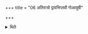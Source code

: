 +++
title = "06 अतिरात्रो द्वावभिप्लवौ गोआयुषी"

+++

<details><summary>थिते</summary>

अतिरात्रो द्वावभिप्लवौ गोआयुषी द्वावभिप्लवावभिजिद्विश्वजिच्चातिरात्रावेकोऽभिप्लवः सर्वस्तोमो नवसप्तदशाश्चातिरात्रौ द्वादशाहस्य दशाहानि महाव्रतमतिरात्रश्च ६
</details>
